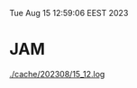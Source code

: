 Tue Aug 15 12:59:06 EEST 2023
# JAM
<a href='./cache/202308/15_12.log'>./cache/202308/15_12.log</a>
